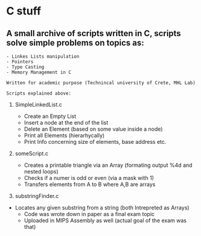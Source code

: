 # C stuff
## A small archive of scripts written in C, scripts solve simple problems on topics as:
  
    - Linkes Lists manipulation
    - Pointers 
    - Type Casting 
    - Memory Management in C
    
    Written for academic purpose (Technincal university of Crete, MHL Lab)
    
    Scripts explained above:
                                                                                      
                                                                                        
 1. SimpleLinkedList.c
 	- Create an Empty List
 	- Insert a node at the end of the list
 	- Delete an Element (based on some value inside a node)
 	- Print all Elements (hierarhycally)
 	- Print Info concerning size of elements, base address etc.

 2. someScript.c
 	- Creates a printable  triangle via an Array (formating output %4d and nested loops)
 	- Checks if a numer is odd or even (via a mask with 1)
 	- Transfers elements from A to B where A,B are arrays
 
 
 
 3. substringFinder.c
- Locates any given substring from a string (both Intrepreted as Arrays)
   - Code was wrote down in paper as a final exam topic
   - Uploaded in MIPS Assembly as well (actual goal of the exam was that)
 	
